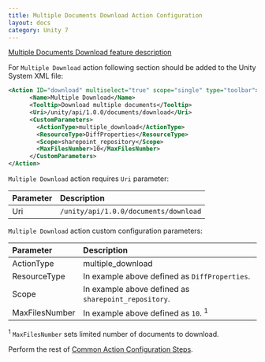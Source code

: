 ```yaml
---
title: Multiple Documents Download Action Configuration
layout: docs
category: Unity 7
---
```

[Multiple Documents Download feature description](../../features/document-management/multiple-document-download.md)

For `Multiple Download` action following section should be added to the Unity System XML file:

```xml
<Action ID="download" multiselect="true" scope="single" type="toolbar">
      <Name>Multiple Download</Name>
      <Tooltip>Download multiple documents</Tooltip>
      <Uri>/unity/api/1.0.0/documents/download</Uri>
      <CustomParameters>
        <ActionType>multiple_download</ActionType>
        <ResourceType>DiffProperties</ResourceType>
        <Scope>sharepoint_repository</Scope>
        <MaxFilesNumber>10</MaxFilesNumber>
      </CustomParameters>
</Action>
```
`Multiple Download` action requires `Uri` parameter:

| Parameter       | Description |
|:----------------|:------------|
|Uri              | `/unity/api/1.0.0/documents/download` |

`Multiple Download` action custom configuration parameters:

| Parameter       | Description |
|:----------------|:------------|
|ActionType       | multiple_download |
|ResourceType     | In example above defined as `DiffProperties`. |
|Scope            | In example above defined as `sharepoint_repository`. |
|MaxFilesNumber   | In example above defined as `10`. <sup>1</sup>|

<sup>1</sup> `MaxFilesNumber` sets limited number of documents to download.

Perform the rest of [Common Action Configuration Steps](../actions.md#common-actions-configuration-steps).
